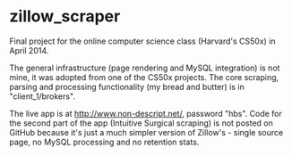 zillow_scraper
==============
Final project for the online computer science class (Harvard's CS50x) in April 2014.

The general infrastructure (page rendering and MySQL integration) is not mine, it was adopted from one of the CS50x projects. The core scraping, parsing and processing functionality (my bread and butter) is in "client_1/brokers".

The live app is at http://www.non-descript.net/, password "hbs".
Code for the second part of the app (Intuitive Surgical scraping) is not posted on GitHub because it's just a much simpler version of Zillow's - single source page, no MySQL processing and no retention stats.
